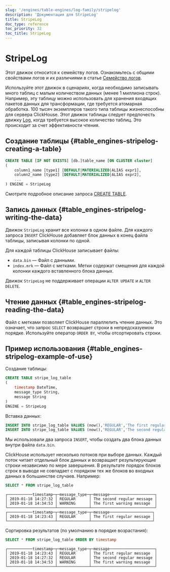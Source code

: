 ```yaml
---
slug: '/engines/table-engines/log-family/stripelog'
description: 'Документация для StripeLog'
title: StripeLog
doc_type: reference
toc_priority: 32
toc_title: StripeLog
---
```

# StripeLog

Этот движок относится к семейству логов. Ознакомьтесь с общими свойствами логов и их различиями в статье [Семейство логов](../../../engines/table-engines/log-family/index.md).

Используйте этот движок в сценариях, когда необходимо записывать много таблиц с малым количеством данных (менее 1 миллиона строк). Например, эту таблицу можно использовать для хранения входящих пакетов данных для трансформации, где требуется атомарная обработка. 100 тысяч экземпляров такого типа таблицы жизнеспособны для сервера ClickHouse. Этот движок таблицы следует предпочесть движку [Log](./log.md), когда требуется высокое количество таблиц. Это происходит за счет эффективности чтения.

## Создание таблицы {#table_engines-stripelog-creating-a-table}

```sql
CREATE TABLE [IF NOT EXISTS] [db.]table_name [ON CLUSTER cluster]
(
    column1_name [type1] [DEFAULT|MATERIALIZED|ALIAS expr1],
    column2_name [type2] [DEFAULT|MATERIALIZED|ALIAS expr2],
    ...
) ENGINE = StripeLog
```

Смотрите подробное описание запроса [CREATE TABLE](/sql-reference/statements/create/table).

## Запись данных {#table_engines-stripelog-writing-the-data}

Движок `StripeLog` хранит все колонки в одном файле. Для каждого запроса `INSERT` ClickHouse добавляет блок данных в конец файла таблицы, записывая колонки по одной.

Для каждой таблицы ClickHouse записывает файлы:

- `data.bin` — Файл с данными.
- `index.mrk` — Файл с метками. Метки содержат смещения для каждой колонки каждого вставленного блока данных.

Движок `StripeLog` не поддерживает операции `ALTER UPDATE` и `ALTER DELETE`.

## Чтение данных {#table_engines-stripelog-reading-the-data}

Файл с метками позволяет ClickHouse параллелить чтение данных. Это означает, что запрос `SELECT` возвращает строки в непредсказуемом порядке. Используйте оператор `ORDER BY`, чтобы отсортировать строки.

## Пример использования {#table_engines-stripelog-example-of-use}

Создание таблицы:

```sql
CREATE TABLE stripe_log_table
(
    timestamp DateTime,
    message_type String,
    message String
)
ENGINE = StripeLog
```

Вставка данных:

```sql
INSERT INTO stripe_log_table VALUES (now(),'REGULAR','The first regular message')
INSERT INTO stripe_log_table VALUES (now(),'REGULAR','The second regular message'),(now(),'WARNING','The first warning message')
```

Мы использовали два запроса `INSERT`, чтобы создать два блока данных внутри файла `data.bin`.

ClickHouse использует несколько потоков при выборе данных. Каждый поток читает отдельный блок данных и возвращает результирующие строки независимо по мере завершения. В результате порядок блоков строк в выводе не совпадает с порядком тех же блоков во входных данных в большинстве случаев. Например:

```sql
SELECT * FROM stripe_log_table
```

```text
┌───────────timestamp─┬─message_type─┬─message────────────────────┐
│ 2019-01-18 14:27:32 │ REGULAR      │ The second regular message │
│ 2019-01-18 14:34:53 │ WARNING      │ The first warning message  │
└─────────────────────┴──────────────┴────────────────────────────┘
┌───────────timestamp─┬─message_type─┬─message───────────────────┐
│ 2019-01-18 14:23:43 │ REGULAR      │ The first regular message │
└─────────────────────┴──────────────┴───────────────────────────┘
```

Сортировка результатов (по умолчанию в порядке возрастания):

```sql
SELECT * FROM stripe_log_table ORDER BY timestamp
```

```text
┌───────────timestamp─┬─message_type─┬─message────────────────────┐
│ 2019-01-18 14:23:43 │ REGULAR      │ The first regular message  │
│ 2019-01-18 14:27:32 │ REGULAR      │ The second regular message │
│ 2019-01-18 14:34:53 │ WARNING      │ The first warning message  │
└─────────────────────┴──────────────┴────────────────────────────┘
```